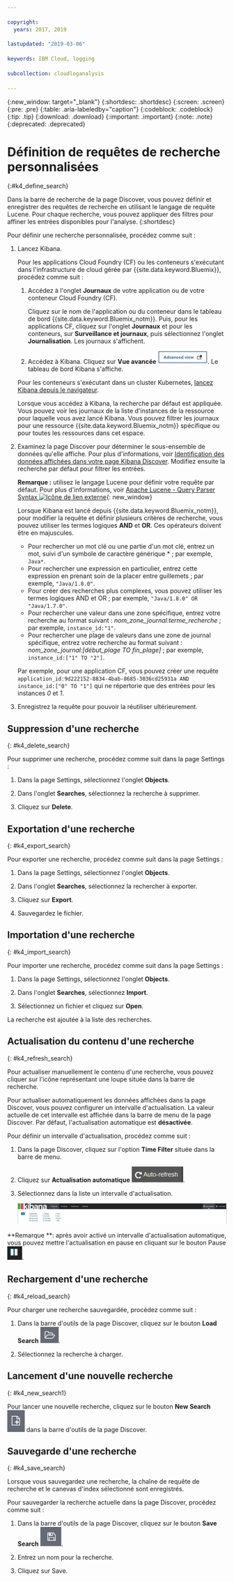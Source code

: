 ```yaml
---

copyright:
  years: 2017, 2019

lastupdated: "2019-03-06"

keywords: IBM Cloud, logging

subcollection: cloudloganalysis

---
```


{:new_window: target="_blank"}
{:shortdesc: .shortdesc}
{:screen: .screen}
{:pre: .pre}
{:table: .aria-labeledby="caption"}
{:codeblock: .codeblock}
{:tip: .tip}
{:download: .download}
{:important: .important}
{:note: .note}
{:deprecated: .deprecated}

# Définition de requêtes de recherche personnalisées
{:#k4_define_search}

Dans la barre de recherche de la page Discover, vous pouvez définir et enregistrer des requêtes de recherche en utilisant le langage de requête Lucene. Pour chaque recherche, vous pouvez appliquer des filtres pour affiner les entrées disponibles pour l'analyse.
{:shortdesc}

Pour définir une recherche personnalisée, procédez comme suit :

1. Lancez Kibana.

    Pour les applications Cloud Foundry (CF) ou les conteneurs s'exécutant dans l'infrastructure de cloud gérée par {{site.data.keyword.Bluemix}}, procédez comme suit :
    
    1. Accédez à l'onglet **Journaux** de votre application ou de votre conteneur Cloud Foundry (CF). 

        Cliquez sur le nom de l'application ou du conteneur dans le tableau de bord {{site.data.keyword.Bluemix_notm}}. Puis, pour les applications CF, cliquez sur l'onglet **Journaux** et pour les conteneurs, sur **Surveillance et journaux**, puis sélectionnez l'onglet **Journalisation**. Les journaux s'affichent.

    2. Accédez à Kibana. Cliquez sur **Vue avancée** ![Lien Vue avancée](images/logging_advanced_view.jpg "Lien Vue avancée"). Le tableau de bord Kibana s'affiche.
    
    Pour les conteneurs s'exécutant dans un cluster Kubernetes, [lancez Kibana depuis le navigateur](/docs/services/CloudLogAnalysis/kibana4?topic=cloudloganalysis-k4_launch#launch_Kibana_from_browser1). 
    
    Lorsque vous accédez à Kibana, la recherche par défaut est appliquée. Vous pouvez voir les journaux de la liste d'instances de la ressource pour laquelle vous avez lancé Kibana. Vous pouvez filtrer les journaux pour une ressource {{site.data.keyword.Bluemix_notm}} spécifique ou pour toutes les ressources dans cet espace.

2. Examinez la page Discover pour déterminer le sous-ensemble de données qu'elle affiche. Pour plus d'informations, voir [Identification des données affichées dans votre page Kibana Discover](/docs/services/CloudLogAnalysis/kibana4?topic=cloudloganalysis-kibana_analize_logs_interactively#k4_identify_data). Modifiez ensuite la recherche par défaut pour filtrer les entrées.

    **Remarque :** utilisez le langage Lucene pour définir votre requête par défaut. Pour plus d'informations, voir [Apache Lucene - Query Parser Syntax  ![Icône de lien externe](../../../icons/launch-glyph.svg "Icône de lien externe")](https://lucene.apache.org/core/2_9_4/queryparsersyntax.html){: new_window}
    
    Lorsque Kibana est lancé depuis {{site.data.keyword.Bluemix_notm}}, pour modifier la requête et définir plusieurs critères de recherche, vous pouvez utiliser les termes logiques **AND** et **OR**. Ces opérateurs doivent être en majuscules.    
    
    * Pour rechercher un mot clé ou une partie d'un mot clé, entrez un mot, suivi d'un symbole de caractère générique \* ; par exemple, `Java*`. 
    * Pour rechercher une expression en particulier, entrez cette expression en prenant soin de la placer entre guillemets ; par exemple, `"Java/1.8.0"`.
    * Pour créer des recherches plus complexes, vous pouvez utiliser les termes logiques AND et OR ; par exemple, `"Java/1.8.0" OR "Java/1.7.0"`.
    * Pour rechercher une valeur dans une zone spécifique, entrez votre recherche au format suivant : *nom_zone_journal:terme_recherche* ; par exemple, `instance_id:"1"`.
    * Pour rechercher une plage de valeurs dans une zone de journal spécifique, entrez votre recherche au format suivant : *nom_zone_journal:[début_plage TO fin_plage]* ; par exemple, `instance_id:["1" TO "2"]`.

     Par exemple, pour une application CF, vous pouvez créer une requête `application_id:9d222152-8834-4bab-8685-3036cd25931a AND instance_id:["0" TO "1"]` qui ne répertorie que des entrées pour les instances *0* et *1*. 

3. Enregistrez la requête pour pouvoir la réutiliser ultérieurement. 




## Suppression d'une recherche
{: #k4_delete_search}

Pour supprimer une recherche, procédez comme suit dans la page Settings :

1. Dans la page Settings, sélectionnez l'onglet **Objects**.

2. Dans l'onglet **Searches**, sélectionnez la recherche à supprimer.

3. Cliquez sur **Delete**.


## Exportation d'une recherche
{: #k4_export_search}

Pour exporter une recherche, procédez comme suit dans la page Settings :

1. Dans la page Settings, sélectionnez l'onglet **Objects**.

2. Dans l'onglet **Searches**, sélectionnez la rechercher à exporter.

3. Cliquez sur **Export**.

4. Sauvegardez le fichier.

 
## Importation d'une recherche
{: #k4_import_search}

Pour importer une recherche, procédez comme suit dans la page Settings :

1. Dans la page Settings, sélectionnez l'onglet **Objects**.

2. Dans l'onglet **Searches**, sélectionnez **Import**.

3. Sélectionnez un fichier et cliquez sur **Open**.

La recherche est ajoutée à la liste des recherches.

## Actualisation du contenu d'une recherche
{: #k4_refresh_search}

Pour actualiser manuellement le contenu d'une recherche, vous pouvez cliquer sur l'icône représentant une loupe située dans la barre de recherche. 

Pour actualiser automatiquement les données affichées dans la page Discover, vous pouvez configurer un intervalle d'actualisation. La valeur actuelle de cet intervalle est affichée dans la barre de menu de la page Discover. Par défaut, l'actualisation automatique est **désactivée**.

Pour définir un intervalle d'actualisation, procédez comme suit :

1. Dans la page Discover, cliquez sur l'option **Time Filter** située dans la barre de menu.

2. Cliquez sur **Actualisation automatique** ![Actualisation automatique](images/k4_auto_refresh_icon.jpg "Actualisation automatique").

3. Sélectionnez dans la liste un intervalle d'actualisation. 

    ![Options d'intervalle d'actualisation](images/k4_change_autorefresh.jpg "Options d'intervalle d'actualisation")


**Remarque **: après avoir activé un intervalle d'actualisation automatique, vous pouvez mettre l'actualisation en pause en cliquant sur le bouton Pause ![Pause](images/k4_auto_refresh_pause_icon.jpg "Pause").


## Rechargement d'une recherche
{: #k4_reload_search}

Pour charger une recherche sauvegardée, procédez comme suit :

1. Dans la barre d'outils de la page Discover, cliquez sur le bouton **Load Search** ![Charger une recherche](images/k4_load_icon.jpg "Charger une recherche").

2. Sélectionnez la recherche à charger. 

## Lancement d'une nouvelle recherche
{: #k4_new_search1}

Pour lancer une nouvelle recherche, cliquez sur le bouton **New Search** ![Nouvelle recherche](images/k4_new_search_icon.jpg "Nouvelle recherche") dans la barre d'outils de la page Discover.

## Sauvegarde d'une recherche 
{: #k4_save_search}

Lorsque vous sauvegardez une recherche, la chaîne de requête de recherche et le canevas d'index sélectionné sont enregistrés.

Pour sauvegarder la recherche actuelle dans la page Discover, procédez comme suit :

1. Dans la barre d'outils de la page Discover, cliquez sur le bouton **Save Search** ![Sauvegarder la recherche](images/k4_save_search_icon.jpg "Sauvegarder la recherche").

2. Entrez un nom pour la recherche.

3. Cliquez sur Save. 
